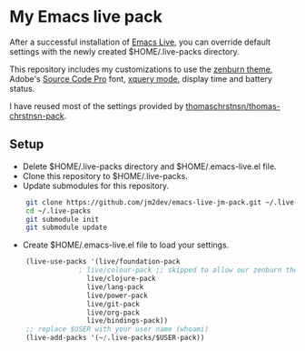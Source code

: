 My Emacs live pack
===================

After a successful installation of [Emacs Live](http://overtone.github.io/emacs-live/), you can override default settings with the newly created $HOME/.live-packs directory.

This repository includes my customizations to use the [zenburn theme](https://github.com/bbatsov/zenburn-emacs), Adobe's [Source Code Pro](https://github.com/adobe/Source-Code-Pro) font, [xquery mode](https://github.com/mblakele/xquery-mode), display time and battery status.

I have reused most of the settings provided by [thomaschrstnsn/thomas-chrstnsn-pack](https://github.com/thomaschrstnsn/thomas-chrstnsn-pack).

Setup
-----

* Delete $HOME/.live-packs directory and $HOME/.emacs-live.el file.
* Clone this repository to $HOME/.live-packs.
* Update submodules for this repository.

```bash
    git clone https://github.com/jm2dev/emacs-live-jm-pack.git ~/.live-packs
    cd ~/.live-packs
    git submodule init
    git submodule update
```
* Create $HOME/.emacs-live.el file to load your settings.

```lisp
    (live-use-packs '(live/foundation-pack
                 ; live/colour-pack ;; skipped to allow our zenburn theme to load
                   live/clojure-pack
                   live/lang-pack
                   live/power-pack
                   live/git-pack
                   live/org-pack
                   live/bindings-pack))
    ;; replace $USER with your user name (whoami)
    (live-add-packs '(~/.live-packs/$USER-pack))
```
